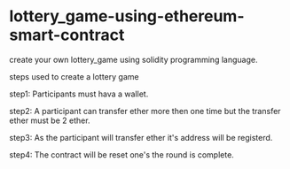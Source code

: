 # lottery_game-using-ethereum-smart-contract

create your own lottery_game using solidity programming language.

steps used to create a lottery game
 
 
step1: Participants must hava a wallet.

step2: A participant can transfer ether more then one time but the transfer ether must be 2 ether.

step3: As the participant will transfer ether it's address will be registerd.

step4: The contract will be reset one's the round is complete.


